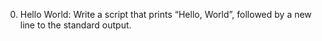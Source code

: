 0. Hello World: Write a script that prints “Hello, World”, followed by a new line to the standard output.
